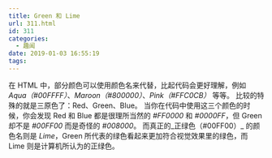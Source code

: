 ```yaml
---
title: Green 和 Lime
url: 311.html
id: 311
categories:
  - 趣闻
date: 2019-01-03 16:55:19
tags:
---
```


在 HTML 中，部分颜色可以使用颜色名来代替，比起代码会更好理解，例如 _Aqua（#00FFFF）_、_Maroon（#800000）_、_Pink（#FFC0CB）_ 等等。 比较的特殊的就是三原色了：Red、Green、Blue。 当你在代码中使用这三个颜色的时候，你会发现 Red 和 Blue 都是很理所当然的 _#FF0000_ 和 _#0000FF_，但 Green 却不是 _#00FF00_ 而是奇怪的 _#008000_。 而真正的_正绿色（#00FF00）_ 的颜色名则是 _Lime_，Green 所代表的绿色看起来更加符合视觉效果里的绿色，而 Lime 则是计算机所认为的正绿色。